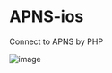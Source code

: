 # APNS-ios
Connect to APNS by PHP


![image](https://github.com/sexyfather88/APNS-ios/blob/master/postman_screenshot.png)
